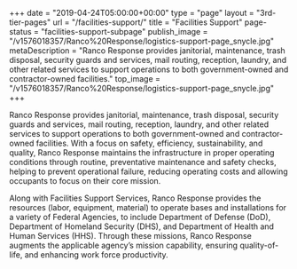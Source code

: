 +++
date = "2019-04-24T05:00:00+00:00"
type = "page"
layout = "3rd-tier-pages"
url = "/facilities-support/"
title = "Facilities Support"
page-status = "facilities-support-subpage"
publish_image = "/v1576018357/Ranco%20Response/logistics-support-page_snycle.jpg"
metaDescription = "Ranco Response provides janitorial, maintenance, trash disposal, security guards and services, mail routing, reception, laundry, and other related services to support operations to both government-owned and contractor-owned facilities."
top_image = "/v1576018357/Ranco%20Response/logistics-support-page_snycle.jpg"
+++

Ranco Response provides janitorial, maintenance, trash disposal, security guards and services, mail routing, reception, laundry, and other related services to support operations to both government-owned and contractor-owned facilities. With a focus on safety, efficiency, sustainability, and quality, Ranco Response maintains the infrastructure in proper operating conditions through routine, preventative maintenance and safety checks, helping to prevent operational failure, reducing operating costs and allowing occupants to focus on their core mission. 

Along with Facilities Support Services, Ranco Response provides the resources (labor, equipment, material) to operate bases and installations for a variety of Federal Agencies, to include Department of Defense (DoD), Department of Homeland Security (DHS), and Department of Health and Human Services (HHS). Through these missions, Ranco Response augments the applicable agency’s mission capability, ensuring quality-of-life, and enhancing work force productivity.